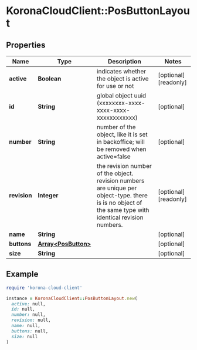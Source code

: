 # KoronaCloudClient::PosButtonLayout

## Properties

| Name | Type | Description | Notes |
| ---- | ---- | ----------- | ----- |
| **active** | **Boolean** | indicates whether the object is active for use or not | [optional][readonly] |
| **id** | **String** | global object uuid (xxxxxxxx-xxxx-xxxx-xxxx-xxxxxxxxxxxx) | [optional] |
| **number** | **String** | number of the object, like it is set in backoffice; will be removed when active&#x3D;false | [optional] |
| **revision** | **Integer** | the revision number of the object. revision numbers are unique per object-type. there is is no object of the same type with identical revision numbers. | [optional][readonly] |
| **name** | **String** |  | [optional] |
| **buttons** | [**Array&lt;PosButton&gt;**](PosButton.md) |  | [optional] |
| **size** | **String** |  | [optional] |

## Example

```ruby
require 'korona-cloud-client'

instance = KoronaCloudClient::PosButtonLayout.new(
  active: null,
  id: null,
  number: null,
  revision: null,
  name: null,
  buttons: null,
  size: null
)
```

